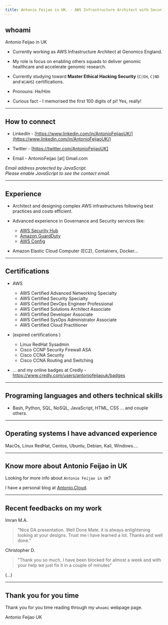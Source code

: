 ```yaml
---
title: Antonio Feijao in UK. - AWS Infrastructure Architect with Security and Networking Specialism.
---
```


## whoami

Antonio Feijao in UK

* Currently working as AWS Infrastructure Architect at Genomics England.

* My role is focus on enabling others squads to deliver genomic healthcare and accelerate genomic research.

* Currently studying toward **Master Ethical Hacking Security** (`C|EH`, `C|ND` and `W|AHS`) certifications.

* Pronouns: He/Him

* Curious fact - I memorised the first 100 digits of pi! Yes, really!

----

## How to connect

* LinkedIn - [https://www.linkedin.com/in/AntonioFeijaoUK/](https://www.linkedin.com/in/AntonioFeijaoUK/)

* Twitter - [https://twitter.com/AntonioFeijaoUK]
 
* Email - AntonioFeijao [at] Gmail.com

<script TYPE="text/javascript">
    <!-- 
    // protected email script by Joe Maller
    // JavaScripts available at http://www.joemaller.com
    // this script is free to use and distribute
    // but please credit me and/or link to my site

    emailE='gmail.com'
    emailE=('antoniofeijao' + '@' + emailE)
    document.write('<A href="mailto:' + emailE + '">' + emailE + '</a>')

     //-->
</script>

<NOSCRIPT>
    <em>Email address protected by JavaScript.<BR>
    Please enable JavaScript to see the contact email.</em>
</NOSCRIPT>

----

## Experience

* Architect and designing complex AWS infrastructures following best practices and costs efficient.

* Advanced experience in Governance and Security services like:
  * [AWS Security Hub](https://aws.amazon.com/security-hub/)
  * [Amazon GuardDuty](https://aws.amazon.com/guardduty/)
  * [AWS Config](https://aws.amazon.com/config/)

* Amazon Elastic Cloud Computer (EC2), Containers, Docker...

----

## Certifications

* AWS
  * AWS Certified Advanced Networking Specialty
  * AWS Certified Security Specialty
  * AWS Certified DevOps Engineer Professional
  * AWS Certified Solutions Architect Associate
  * AWS Certified Developer Associate
  * AWS Certified SysOps Administrator Associate
  * AWS Certified Cloud Practitioner

* (expired certifications ) 
  * Linux RedHat Sysadmin
  * Cisco CCNP Security Firewall ASA
  * Cisco CCNA Security
  * Cisco CCNA Routing and Switching

* ... and my online badges at Credly - <https://www.credly.com/users/antoniofeijaouk/badges>

----

## Programing languages and others technical skills

* Bash, Python, SQL, NoSQL, JavaScript, HTML, CSS ... and couple others.

----

## Operating systems I have advanced experience

MacOs, Linux RedHat, Centos, Ubuntu, Debian, Kali, Windows....

----

## Know more about Antonio Feijao in UK

Looking for more info about `Antonio Feijao in UK`?

I have a personal blog at [Antonio.Cloud](https://Antonio.Cloud/).

----

## Recent feedbacks on my work

Imran M.A.
> "Nice DA presentation. Well Done Mate.
> it is always enlightening looking at your designs. Trust me i have learned a lot. Thanks and well done."

Christopher D.
> "Thank you so much, I have been blocked for almost a week and with your help we just fix it in a couple of minutes"
    
(...)
    
----

## Thank you for you time

Thank you for you time reading through my `whoami` webpage page.

Antonio Feijao UK
